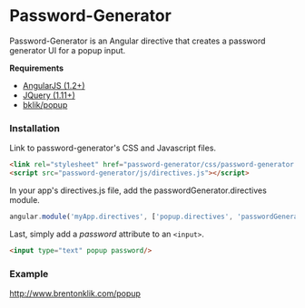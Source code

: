 # Password-Generator

Password-Generator is an Angular directive that creates a password generator UI for a popup input.

**Requirements**

* [AngularJS (1.2+)](http://angularjs.org/)
* [JQuery (1.11+)](http://jquery.com/)
* [bklik/popup](https://github.com/bklik/popup/)

### Installation

Link to password-generator's CSS and Javascript files.
```html
<link rel="stylesheet" href="password-generator/css/password-generator.css"/>
<script src="password-generator/js/directives.js"></script>
```

In your app's directives.js file, add the passwordGenerator.directives module.
```javascript
angular.module('myApp.directives', ['popup.directives', 'passwordGenerator.directives']);
```

Last, simply add a _password_ attribute to an `<input>`.
```html
<input type="text" popup password/>
```

### Example
http://www.brentonklik.com/popup

